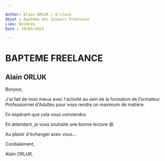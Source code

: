 ```yaml
---

Author: Alain ORLUK / O'clock  
Objet : Baptême des tuteurs Freelance  
Lieu: Rosheim
Date : 19/03/2023  

---
```

# **BAPTEME FREELANCE**

## **Alain ORLUK**

Bonjour,

J'ai fait de mon mieux avec l'activité au sein de la formation de Formateur Professionnel d'Adultes pour vous rendre un maximum de matière.  

En espérant que cela vous conviendra.  

En attendant, je vous souhaite une bonne lecture 😄.  

Au plaisir d'échanger avec vous…

Cordialement,

Alain ORLUK.
